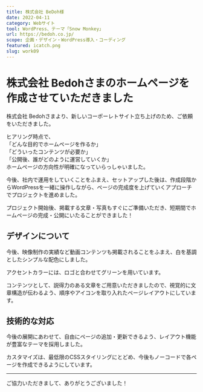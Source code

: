 ```yaml
---
title: 株式会社 BeDoh様
date: 2022-04-11
category: Webサイト
tool: WordPress、テーマ「Snow Monkey」
url: https://bedoh.co.jp/
scope: 企画・デザイン・WordPress導入・コーディング
featured: icatch.png
slug: work09
---
```


# 株式会社 Bedohさまのホームページを作成させていただきました

株式会社 Bedohさまより、新しいコーポーレトサイト立ち上げのため、ご依頼をいただきました。

ヒアリング時点で、<br />
「どんな目的でホームページを作るか」<br />
「どういったコンテンツが必要か」<br />
「公開後、誰がどのように運営していくか」<br />
ホームページの方向性が明確になっていらっしゃいました。

今後、社内で運用をしていくことをふまえ、セットアップした後は、作成段階からWordPressを一緒に操作しながら、ページの完成度を上げていくアプローチでプロジェクトを進めました。

プロジェクト開始後、掲載する文章・写真もすぐにご準備いただき、短期間でホームページの完成・公開にいたることができました！

## デザインについて

今後、映像制作の実績など動画コンテンツも掲載されることをふまえ、白を基調としたシンプルな配色にしました。<br />

アクセントカラーには、ロゴと合わせてグリーンを用いています。<br />

コンテンツとして、説得力のある文章をご用意いただきましたので、視覚的に文章構造が伝わるよう、順序やアイコンを取り入れたページレイアウトにしています。

## 技術的な対応

今後の展開にあわせて、自由にページの追加・更新できるよう、レイアウト機能が豊富なテーマを採用しました。

カスタマイズは、最低限のCSSスタイリングにとどめ、今後もノーコードで各ページを作成できるようにしています。

---

ご協力いただきまして、ありがとうございました！

